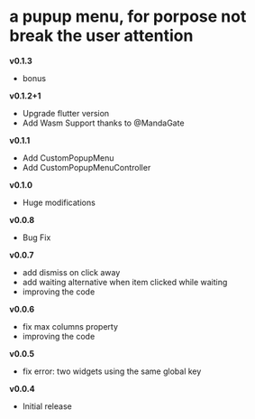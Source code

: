 # a pupup menu, for porpose not break the user attention

**v0.1.3**

- bonus

**v0.1.2+1**

- Upgrade flutter version
- Add Wasm Support
  thanks to @MandaGate

**v0.1.1**

- Add CustomPopupMenu
- Add CustomPopupMenuController

**v0.1.0**

- Huge modifications

**v0.0.8**

- Bug Fix

**v0.0.7**

- add dismiss on click away
- add waiting alternative when item clicked while waiting
- improving the code

**v0.0.6**

- fix max columns property
- improving the code

**v0.0.5**

- fix error: two widgets using the same global key

**v0.0.4**

- Initial release

